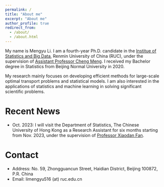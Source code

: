 ```yaml
---
permalink: /
title: "About me"
excerpt: "About me"
author_profile: true
redirect_from: 
  - /about/
  - /about.html
---
```


My name is Mengyu Li. I am a fourth-year Ph.D. candidate in the [Institue of Statistics and Big Data](http://isbd.ruc.edu.cn/), Renmin University of China (RUC), under the supervision of [Assistant Professor Cheng Meng](http://isbd.ruc.edu.cn/sztd/c8798bd759634ad984964a646fb8c25d.htm). I received my Bachelor degree in Statistics from Beijing Normal University in 2020. 

My research mainly focuses on developing efficient methods for large-scale optimal transport problems and statistical models. I am also interested in the applications of statistics and machine learning in solving significant scientific problems.

Recent News
======
* Oct. 2023: I will visit the Department of Statistics, The Chinese University of Hong Kong as a Research Assistant for six months starting from Nov. 2023, under the supervision of [Professor Xiaodan Fan](https://www.sta.cuhk.edu.hk/peoples/xfan/).

Contact
======
* Address: No. 59, Zhongguancun Street, Haidian District, Beijing 100872, P.R. China
* Email: limengyu516 (at) ruc.edu.cn
